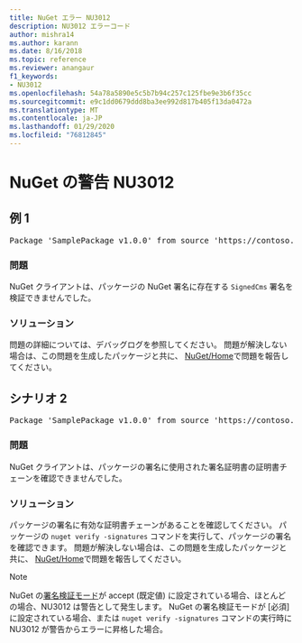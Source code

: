 ```yaml
---
title: NuGet エラー NU3012
description: NU3012 エラーコード
author: mishra14
ms.author: karann
ms.date: 8/16/2018
ms.topic: reference
ms.reviewer: anangaur
f1_keywords:
- NU3012
ms.openlocfilehash: 54a78a5890e5c5b7b94c257c125fbe9e3b6f35cc
ms.sourcegitcommit: e9c1dd0679ddd8ba3ee992d817b405f13da0472a
ms.translationtype: MT
ms.contentlocale: ja-JP
ms.lasthandoff: 01/29/2020
ms.locfileid: "76812845"
---
```

# <a name="nuget-warning-nu3012"></a>NuGet の警告 NU3012

## <a name="scenario-1"></a>例 1

<pre>Package 'SamplePackage v1.0.0' from source 'https://contoso.com/index.json': The primary signature validation failed.</pre>

### <a name="issue"></a>問題

NuGet クライアントは、パッケージの NuGet 署名に存在する `SignedCms` 署名を検証できませんでした。


### <a name="solution"></a>ソリューション

問題の詳細については、デバッグログを参照してください。 問題が解決しない場合は、この問題を生成したパッケージと共に、 [NuGet/Home](https://github.com/NuGet/Home/issues)で問題を報告してください。



## <a name="scenario-2"></a>シナリオ 2

<pre>Package 'SamplePackage v1.0.0' from source 'https://contoso.com/index.json': The primary signature found a chain building issue:  A certificate chain processed, but terminated in a root certificate which is not trusted by the trust provider.</pre>

### <a name="issue"></a>問題

NuGet クライアントは、パッケージの署名に使用された署名証明書の証明書チェーンを確認できませんでした。


### <a name="solution"></a>ソリューション

パッケージの署名に有効な証明書チェーンがあることを確認してください。 パッケージの `nuget verify -signatures` コマンドを実行して、パッケージの署名を確認できます。 問題が解決しない場合は、この問題を生成したパッケージと共に、 [NuGet/Home](https://github.com/NuGet/Home/issues)で問題を報告してください。


> [!Note]
> NuGet の[署名検証モード](../../consume-packages/installing-signed-packages.md#configure-package-signature-requirements)が accept (既定値) に設定されている場合、ほとんどの場合、NU3012 は警告として発生します。 NuGet の署名検証モードが [必須] に設定されている場合、または `nuget verify -signatures` コマンドの実行時に NU3012 が警告からエラーに昇格した場合。 
